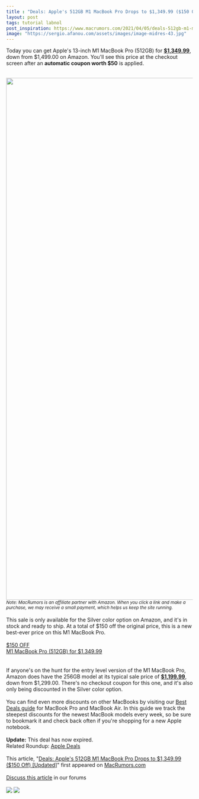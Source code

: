 ```yaml
---
title : "Deals: Apple's 512GB M1 MacBook Pro Drops to $1,349.99 ($150 Off) [Updated]"
layout: post
tags: tutorial labnol
post_inspiration: https://www.macrumors.com/2021/04/05/deals-512gb-m1-macbook-pro/
image: "https://sergio.afanou.com/assets/images/image-midres-43.jpg"
---
```


Today you can get Apple's 13-inch M1 MacBook Pro (512GB) for <a href="https://www.amazon.com/dp/B08N5LH3F7?tag=macrumors-20&linkCode=ogi&th=1&psc=1"><strong>&#36;1,349.99</strong></a>, down from &#36;1,499.00 on Amazon. You'll see this price at the checkout screen after an <strong>automatic coupon worth &#36;50</strong> is applied.
<br/>

<br/>
<img src="https://images.macrumors.com/article-new/2021/03/discount-m1-macbook-pro-purple.jpg" alt="" width="2500" height="1406" class="aligncenter size-full wp-image-788226" /><em><small>Note: MacRumors is an affiliate partner with Amazon. When you click a link and make a purchase, we may receive a small payment, which helps us keep the site running.</small></em>
<br/>

<br/>
This sale is only available for the Silver color option on Amazon, and it's in stock and ready to ship. At a total of &#36;150 off the original price, this is a new best-ever price on this M1 MacBook Pro.
<br/>

<br/>
<div class="center-wrap"><a href="https://www.amazon.com/dp/B08N5LH3F7?tag=macrumors-20&linkCode=ogi&th=1&psc=1"target="_blank"><div class="fancybutton"><div class="fancybadge">&#36;150 OFF</div>M1 MacBook Pro (512GB) for &#36;1,349.99</div></a></div>
<br/>

<br/>
If anyone's on the hunt for the entry level version of the M1 MacBook Pro, Amazon does have the 256GB model at its typical sale price of <a href="https://www.amazon.com/dp/B08N5LLDSG?tag=macrumors-20&linkCode=ogi&th=1&psc=1"><strong>&#36;1,199.99</strong></a>, down from &#36;1,299.00. There's no checkout coupon for this one, and it's also only being discounted in the Silver color option.
<br/>

<br/>
You can find even more discounts on other MacBooks by visiting our <a href="https://www.macrumors.com/guide/macbook-pro-air-deals/">Best Deals guide</a> for MacBook Pro and MacBook Air. In this guide we track the steepest discounts for the newest MacBook models every week, so be sure to bookmark it and check back often if you're shopping for a new Apple notebook.
<br/>

<br/>
<strong>Update:</strong> This deal has now expired.<div class="linkback">Related Roundup: <a href="https://www.macrumors.com/roundup/best-apple-deals/">Apple Deals</a></div><br/>This article, &quot;<a href="https://www.macrumors.com/2021/04/05/deals-512gb-m1-macbook-pro/">Deals: Apple&#039;s 512GB M1 MacBook Pro Drops to &#36;1,349.99 (&#36;150 Off) [Updated]</a>&quot; first appeared on <a href="https://www.macrumors.com">MacRumors.com</a><br/><br/><a href="https://forums.macrumors.com/threads/deals-apples-512gb-m1-macbook-pro-drops-to-1-349-99-150-off-updated.2290664/">Discuss this article</a> in our forums<br/><br/><div class="feedflare">
<a href="http://feeds.macrumors.com/~ff/MacRumors-All?a=5gFJLKlHMr4:OS4PwA5JfU4:6W8y8wAjSf4"><img src="http://feeds.feedburner.com/~ff/MacRumors-All?d=6W8y8wAjSf4" border="0"></img></a> <a href="http://feeds.macrumors.com/~ff/MacRumors-All?a=5gFJLKlHMr4:OS4PwA5JfU4:qj6IDK7rITs"><img src="http://feeds.feedburner.com/~ff/MacRumors-All?d=qj6IDK7rITs" border="0"></img></a>
</div><img src="http://feeds.feedburner.com/~r/MacRumors-All/~4/5gFJLKlHMr4" height="1" width="1" alt=""/>